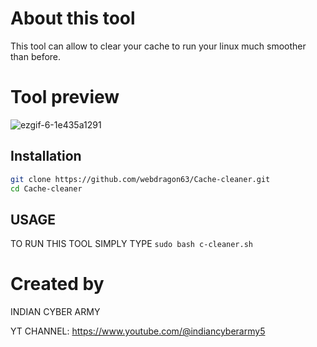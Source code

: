 # About this tool
This tool can allow to clear your cache to run your linux much smoother than before.
# Tool preview
![ezgif-6-1e435a1291](https://github.com/webdragon63/Cache-cleaner/assets/117004849/7ced0102-b224-4631-8c0b-1917d7afb3a0)

## Installation

```bash
git clone https://github.com/webdragon63/Cache-cleaner.git
cd Cache-cleaner
```


## USAGE

TO RUN THIS TOOL SIMPLY TYPE `sudo bash c-cleaner.sh` 

# Created by
INDIAN CYBER ARMY

YT CHANNEL: https://www.youtube.com/@indiancyberarmy5
